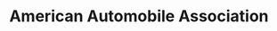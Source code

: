 ---
title: "American Automobile Association"
url: /buffalo/american-automobile-association/
shop: travel agency
---